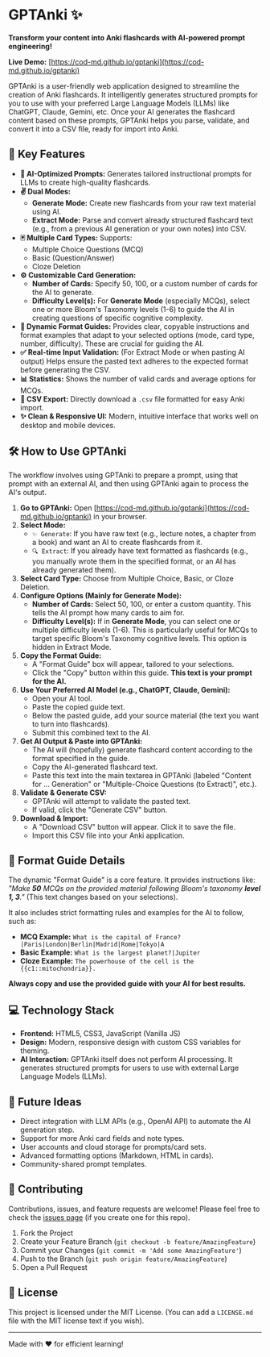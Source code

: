 # GPTAnki ✨

**Transform your content into Anki flashcards with AI-powered prompt engineering!**

**Live Demo:** [https://cod-md.github.io/gptanki](https://cod-md.github.io/gptanki)

GPTAnki is a user-friendly web application designed to streamline the creation of Anki flashcards. It intelligently generates structured prompts for you to use with your preferred Large Language Models (LLMs) like ChatGPT, Claude, Gemini, etc. Once your AI generates the flashcard content based on these prompts, GPTAnki helps you parse, validate, and convert it into a CSV file, ready for import into Anki.

## 🚀 Key Features

* **🧠 AI-Optimized Prompts:** Generates tailored instructional prompts for LLMs to create high-quality flashcards.
* **✌️ Dual Modes:**
    * **Generate Mode:** Create new flashcards from your raw text material using AI.
    * **Extract Mode:** Parse and convert already structured flashcard text (e.g., from a previous AI generation or your own notes) into CSV.
* **🃏 Multiple Card Types:** Supports:
    * Multiple Choice Questions (MCQ)
    * Basic (Question/Answer)
    * Cloze Deletion
* **⚙️ Customizable Card Generation:**
    * **Number of Cards:** Specify 50, 100, or a custom number of cards for the AI to generate.
    * **Difficulty Level(s):** For **Generate Mode** (especially MCQs), select one or more Bloom's Taxonomy levels (1-6) to guide the AI in creating questions of specific cognitive complexity.
* **📖 Dynamic Format Guides:** Provides clear, copyable instructions and format examples that adapt to your selected options (mode, card type, number, difficulty). These are crucial for guiding the AI.
* **✅ Real-time Input Validation:** (For Extract Mode or when pasting AI output) Helps ensure the pasted text adheres to the expected format before generating the CSV.
* **📊 Statistics:** Shows the number of valid cards and average options for MCQs.
* **📄 CSV Export:** Directly download a `.csv` file formatted for easy Anki import.
* **✨ Clean & Responsive UI:** Modern, intuitive interface that works well on desktop and mobile devices.

## 🛠️ How to Use GPTAnki

The workflow involves using GPTAnki to prepare a prompt, using that prompt with an external AI, and then using GPTAnki again to process the AI's output.

1.  **Go to GPTAnki:** Open [https://cod-md.github.io/gptanki](https://cod-md.github.io/gptanki) in your browser.
2.  **Select Mode:**
    * `✨ Generate`: If you have raw text (e.g., lecture notes, a chapter from a book) and want an AI to create flashcards from it.
    * `🔍 Extract`: If you already have text formatted as flashcards (e.g., you manually wrote them in the specified format, or an AI has already generated them).
3.  **Select Card Type:** Choose from Multiple Choice, Basic, or Cloze Deletion.
4.  **Configure Options (Mainly for Generate Mode):**
    * **Number of Cards:** Select 50, 100, or enter a custom quantity. This tells the AI prompt how many cards to aim for.
    * **Difficulty Level(s):** If in **Generate Mode**, you can select one or multiple difficulty levels (1-6). This is particularly useful for MCQs to target specific Bloom's Taxonomy cognitive levels. This option is hidden in Extract Mode.
5.  **Copy the Format Guide:**
    * A "Format Guide" box will appear, tailored to your selections.
    * Click the "Copy" button within this guide. **This text is your prompt for the AI.**
6.  **Use Your Preferred AI Model (e.g., ChatGPT, Claude, Gemini):**
    * Open your AI tool.
    * Paste the copied guide text.
    * Below the pasted guide, add your source material (the text you want to turn into flashcards).
    * Submit this combined text to the AI.
7.  **Get AI Output & Paste into GPTAnki:**
    * The AI will (hopefully) generate flashcard content according to the format specified in the guide.
    * Copy the AI-generated flashcard text.
    * Paste this text into the main textarea in GPTAnki (labeled "Content for ... Generation" or "Multiple-Choice Questions (to Extract)", etc.).
8.  **Validate & Generate CSV:**
    * GPTAnki will attempt to validate the pasted text.
    * If valid, click the "Generate CSV" button.
9.  **Download & Import:**
    * A "Download CSV" button will appear. Click it to save the file.
    * Import this CSV file into your Anki application.

## 📝 Format Guide Details

The dynamic "Format Guide" is a core feature. It provides instructions like:
*"Make **50** MCQs on the provided material following Bloom's taxonomy **level 1, 3**."* (This text changes based on your selections).

It also includes strict formatting rules and examples for the AI to follow, such as:

* **MCQ Example:** `What is the capital of France?|Paris|London|Berlin|Madrid|Rome|Tokyo|A`
* **Basic Example:** `What is the largest planet?|Jupiter`
* **Cloze Example:** `The powerhouse of the cell is the {{c1::mitochondria}}.`

**Always copy and use the provided guide with your AI for best results.**

## 💻 Technology Stack

* **Frontend:** HTML5, CSS3, JavaScript (Vanilla JS)
* **Design:** Modern, responsive design with custom CSS variables for theming.
* **AI Interaction:** GPTAnki itself does not perform AI processing. It generates structured prompts for users to use with external Large Language Models (LLMs).

## 🔮 Future Ideas

* Direct integration with LLM APIs (e.g., OpenAI API) to automate the AI generation step.
* Support for more Anki card fields and note types.
* User accounts and cloud storage for prompts/card sets.
* Advanced formatting options (Markdown, HTML in cards).
* Community-shared prompt templates.

## 🤝 Contributing

Contributions, issues, and feature requests are welcome! Please feel free to check the [issues page](https://github.com/cod-md/gptanki/issues) (if you create one for this repo).

1.  Fork the Project
2.  Create your Feature Branch (`git checkout -b feature/AmazingFeature`)
3.  Commit your Changes (`git commit -m 'Add some AmazingFeature'`)
4.  Push to the Branch (`git push origin feature/AmazingFeature`)
5.  Open a Pull Request

## 📜 License

This project is licensed under the MIT License. (You can add a `LICENSE.md` file with the MIT license text if you wish).

---

Made with ❤️ for efficient learning!
